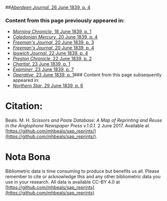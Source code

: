 ##[*Aberdeen Journal*, 26 June 1839, p. 4](https://mhbeals.github.io/sap_html/Aberdeen-Journal/Aberdeen-Journal-26-June-1839-p-4)

### Content from this page previously appeared in:
+ [*Morning Chronicle*, 18 June 1839, p. 1](https://mhbeals.github.io/sap_html/Morning-Chronicle/Morning-Chronicle-18-June-1839-p-1)
+ [*Caledonian Mercury*, 20 June 1839, p. 4](https://mhbeals.github.io/sap_html/Caledonian-Mercury/Caledonian-Mercury-20-June-1839-p-4)
+ [*Freeman's Journal*, 20 June 1839, p. 3](https://mhbeals.github.io/sap_html/Freeman's-Journal/Freeman's-Journal-20-June-1839-p-3)
+ [*Freeman's Journal*, 20 June 1839, p. 4](https://mhbeals.github.io/sap_html/Freeman's-Journal/Freeman's-Journal-20-June-1839-p-4)
+ [*Ipswich Journal*, 22 June 1839, p. 4](https://mhbeals.github.io/sap_html/Ipswich-Journal/Ipswich-Journal-22-June-1839-p-4)
+ [*Preston Chronicle*, 22 June 1839, p. 2](https://mhbeals.github.io/sap_html/Preston-Chronicle/Preston-Chronicle-22-June-1839-p-2)
+ [*Chartist*, 23 June 1839, p. 1](https://mhbeals.github.io/sap_html/Chartist/Chartist-23-June-1839-p-1)
+ [*Examiner*, 23 June 1839, p. 7](https://mhbeals.github.io/sap_html/Examiner/Examiner-23-June-1839-p-7)
+ [*Operative*, 23 June 1839, p. 1](https://mhbeals.github.io/sap_html/Operative/Operative-23-June-1839-p-1)### Content from this page subsequently appeared in:
+ [*Northern Star*, 29 June 1839, p. 6](https://mhbeals.github.io/sap_html/Northern-Star/Northern-Star-29-June-1839-p-6)
                    
# Citation: 

Beals. M. H. *Scissors and Paste Database: A Map of Reprinting and Reuse in the Anglophone Newspaper Press v.1.0.1.* 2 June 2017. Available at [https://github.com/mhbeals/sap_reprints/](https://github.com/mhbeals/sap_reprints/). 
                    
# Nota Bona

Bibliometric data is time consuming to produce but benefits us all. Please remember to cite or acknowledge this and any other bibliometric data you use in your research. All data is available CC-BY 4.0 at [https://github.com/mhbeals/sap_reprints](https://github.com/mhbeals/sap_reprints)